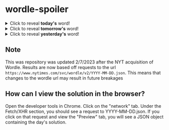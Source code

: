 # wordle-spoiler

<details>
  <summary>Click to reveal <b>today's</b> word!</summary>
  <br>
  <b> crook </b>
</details>

<details>
  <summary>Click to reveal <b>tomorrow's</b> word!</summary>
  <br>
  <b> suave </b>
</details>

<details>
  <summary>Click to reveal <b>yesterday's</b> word!</summary>
  <br>
  <b> ditty </b>
</details>

## Note
This was repository was updated 2/7/2023 after the NYT acquisition of Wordle. Results are now based off requests to the url `https://www.nytimes.com/svc/wordle/v2/YYYY-MM-DD.json`. This means that changes to the wordle url may result in future breakages

## How can I view the solution in the browser?
Open the developer tools in Chrome. Click on the "network" tab. Under the Fetch/XHR section, you should see a request to YYYY-MM-DD.json. If you click on that request and view the "Preview" tab, you will see a JSON object containing the day's solution.